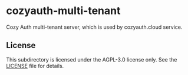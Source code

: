 # cozyauth-multi-tenant
Cozy Auth multi-tenant server, which is used by cozyauth.cloud service.

## License
This subdirectory is licensed under the AGPL-3.0 license only. See the [LICENSE](../LICENSE-AGPL-3.0-or-later) file for details.

